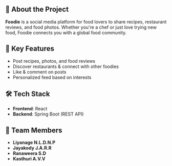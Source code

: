 ## 📌 About the Project
**Foodie** is a social media platform for food lovers to share recipes, restaurant reviews, and food photos. Whether you're a chef or just love trying new food, Foodie connects you with a global food community.

## 🚀 Key Features
- Post recipes, photos, and food reviews  
- Discover restaurants & connect with other foodies  
- Like & comment on posts  
- Personalized feed based on interests

## 🛠️ Tech Stack
- **Frontend**: React  
- **Backend**: Spring Boot (REST API)  

## 👥 Team Members
- **Liyanage N.L.D.N.P** 
- **Jayakody J.A.R.R**  
- **Ranaweera S.D**   
- **Kasthuri A.V.V**  


